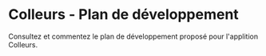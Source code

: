 # Colleurs - Plan de développement

Consultez et commentez le plan de développement proposé pour l'applition Colleurs.
 
